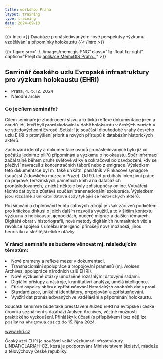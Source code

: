 ```yaml
---
title: workshop Praha
layout: training
type: training
date: 2024-09-10
---
```


{{< intro >}}
Databáze pronásledovaných: nové perspektivy výzkumu, vzdělávání a připomínky holokaustu
{{< /intro >}}

{{< figure src="../../images/memogis.PNG" class="fig-float fig-right" caption="Přejít do [aplikace MemoGIS Praha...](https://ehri.cz/memogis/praha)" >}}

## Seminář českého uzlu Evropské infrastruktury pro výzkum holokaustu (EHRI)
<li>Praha, 4.-5. 12. 2024 </li>
<li> Národní archiv </li>

### Co je cílem semináře?
Cílem semináře je zhodnocení stavu a kritická reflexe dokumentace jmen a osudů lidí, kteří byli pronásledováni v době holokaustu v českých zemích a ve středovýchodní Evropě. Setkání je součástí dlouhodobé snahy českého uzlu EHRI o promýšlení priorit a nových přístupů k databázím historických aktérů.

Zachování identity a dokumentace osudů pronásledovaných bylo již od počátku jedním z pilířů připomínání a výzkumu o holokaustu. Sběr informací začal tajně během druhé světové války a pokračoval po osvobození, kdy se přeživší navraceli z koncentračních táborů nebo z emigrace. Výsledkem této dokumentace byl mj. také unikátní památník v Pinkasově synagoze (součást Židovského muzea v Praze). Od 90. let probíhaly intenzivní práce na přípravě Terezínských pamětních knih a na databázích pronásledovaných, z nichž některé byly zpřístupněny online. Vytváření těchto dat bylo a zůstává součástí transnacionální spolupráce. Výsledkem jsou rozsáhlé a unikátní datové sady týkající se historických aktérů.

Rozšiřování a doplňování těchto datových zdrojů je však zároveň podnětem pro kritickou diskusi o jejich dalším rozvoji a využití, a to v širším kontextu výzkumu o holokaustu, genocidách, nucené migraci a dalších tématech. Digitální obrat v historiografii, nové metody digitálních humanitních věd a revoluce spojená s umělou inteligencí přinášejí nové možnosti, jinou heuristiku a složitější etické otázky.

### V rámci semináře se budeme věnovat mj. následujícím tématům:
<li>Nové prameny a reflexe mezer v dokumentaci. </li>
<li> Transnacionální spolupráce a propojování pramenů (mj. Arolsen Archives, spolupráce národních uzlů EHRI).</li>
<li> Nové výzkumné otázky umožněné rozsáhlými datovými sadami.</li>
<li> Digitální přístupy a nástroje, kvantitativní analýza, umělá intelligence.</li>
<li> Etické aspekty sběru a zpřístupňování historických osobních dat v praxi.</li>
<li> Standardizace, unikátní identifátory, propojování a zpřístupňování.</li>
<li> Využití dat pronásledovaných ve vzdělávání a připomínání holokaustu.</li>
<p>Součástí semináře bude také představení služeb EHRI na evropské i české úrovni a seznámení s databází Arolsen Archives, včetně možnosti praktického vyzkoušení. Přihlášky k účasti (s příspěvkem I bez něj) lze posílat na ehri@mua.cas.cz do 15. října 2024.

www.ehri.cz 

Český uzel EHRI je součástí velké výzkumné infrastruktury LINDAT/CLARIAH-CZ, která je podporována Ministerstvem školství, mládeže a tělovýchovy České republiky.
</p>
